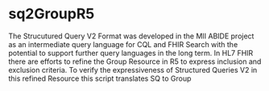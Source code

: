 # sq2GroupR5
The Strucutured Query V2 Format was developed in the MII ABIDE project as an intermediate query language for CQL and FHIR Search with the potential to support further query languages in the long term. In HL7 FHIR there are efforts to refine the Group Resource in R5 to express inclusion and exclusion criteria. To verify the expressiveness of Structured Queries V2 in this refined Resource this script translates SQ to Group
